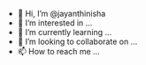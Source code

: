 - 👋 Hi, I’m @jayanthinisha
- 👀 I’m interested in ...
- 🌱 I’m currently learning ...
- 💞️ I’m looking to collaborate on ...
- 📫 How to reach me ...

<!---
jayanthinisha/jayanthinisha is a ✨ special ✨ repository because its `README.md` (this file) appears on your GitHub profile.
You can click the Preview link to take a look at your changes.
--->
